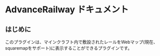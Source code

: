 # AdvanceRailway ドキュメント

## はじめに

このプラグインは、マインクラフト内で敷設されたレールをWebマップ(現在、squaremapをサポート)に表示することができるプラグインです。
